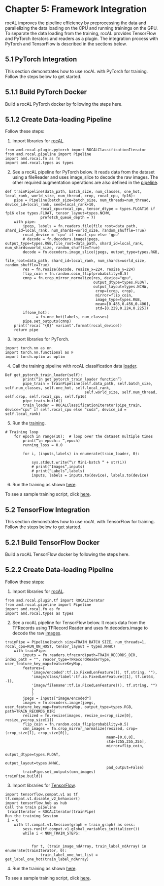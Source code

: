 # Chapter 5: Framework Integration

rocAL improves the pipeline efficiency by preprocessing the data and parallelizing the data loading on the CPU and running trainings on the GPU. To separate the data loading from the training, rocAL provides TensorFlow and PyTorch iterators and readers as a plugin. The integration process with PyTorch and TensorFlow is described in the sections below.

## 5.1 PyTorch Integration

This section demonstrates how to use rocAL with PyTorch for training. Follow the steps below to get started. 

## 5.1.1 Build PyTorch Docker

Build a rocAL PyTorch docker by following the steps here.

## 5.1.2 Create Data-loading Pipeline

Follow these steps:

1. Import libraries for [rocAL](https://github.com/ROCm/rocAL/blob/master/docs/examples/pytorch/toynet_training/train.py#L28).

```
from amd.rocal.plugin.pytorch import ROCALClassificationIterator
from amd.rocal.pipeline import Pipeline
import amd.rocal.fn as fn
import amd.rocal.types as types
```

2. See a rocAL pipeline for PyTorch below. It reads data from the dataset using a fileReader and uses image_slice to decode the raw images. The other required augmentation operations are also defined in the [pipeline](https://github.com/ROCm/rocAL/blob/master/docs/examples/pytorch/toynet_training/train.py#L38).

```
def trainPipeline(data_path, batch_size, num_classes, one_hot, local_rank, world_size, num_thread, crop, rocal_cpu, fp16):
    pipe = Pipeline(batch_size=batch_size, num_threads=num_thread, device_id=local_rank, seed=local_rank+10, 
                rocal_cpu=rocal_cpu, tensor_dtype = types.FLOAT16 if fp16 else types.FLOAT, tensor_layout=types.NCHW, 
                prefetch_queue_depth = 7)
    with pipe:
        jpegs, labels = fn.readers.file(file_root=data_path, shard_id=local_rank, num_shards=world_size, random_shuffle=True)
        rocal_device = 'cpu' if rocal_cpu else 'gpu'
        # decode = fn.decoders.image(jpegs, output_type=types.RGB,file_root=data_path, shard_id=local_rank, num_shards=world_size, random_shuffle=True)
        decode = fn.decoders.image_slice(jpegs, output_type=types.RGB,
                                                    file_root=data_path, shard_id=local_rank, num_shards=world_size, random_shuffle=True)
        res = fn.resize(decode, resize_x=224, resize_y=224)
        flip_coin = fn.random.coin_flip(probability=0.5)
        cmnp = fn.crop_mirror_normalize(res, device="gpu",
                                        output_dtype=types.FLOAT,
                                        output_layout=types.NCHW,
                                         crop=(crop, crop),
                                         mirror=flip_coin,
                                         image_type=types.RGB,
                                         mean=[0.485,0.456,0.406],
                                         std=[0.229,0.224,0.225])
        if(one_hot):
            _ = fn.one_hot(labels, num_classes)
        pipe.set_outputs(cmnp)
    print('rocal "{0}" variant'.format(rocal_device))
    return pipe
```

3. Import libraries for PyTorch.

```
import torch.nn as nn
import torch.nn.functional as F
import torch.optim as optim
```

4. Call the training pipeline with rocAL classification data [loader](https://github.com/ROCm/rocAL/blob/master/docs/examples/pytorch/toynet_training/train.py#L78).

```
Def get_pytorch_train_loader(self):
        print(“in get_pytorch_train_loader function”)   
        pipe_train = trainPipeline(self.data_path, self.batch_size, self.num_classes, self.one_hot, self.local_rank, 
                                    self.world_size, self.num_thread, self.crop, self.rocal_cpu, self.fp16)
        pipe_train.build()
        train_loader = ROCALClassificationIterator(pipe_train, device=”cpu” if self.rocal_cpu else “cuda”, device_id = self.local_rank)
```

5. Run the [training](https://github.com/ROCm/rocAL/blob/master/docs/examples/pytorch/toynet_training/train.py#L179).

```
# Training loop
    for epoch in range(10):  # loop over the dataset multiple times
        print(“\n epoch:: “,epoch)
        running_loss = 0.0

        for i, (inputs,labels) in enumerate(train_loader, 0):

            sys.stdout.write(“\r Mini-batch “ + str(i))
            # print(“Images”,inputs)
            # print(“Labels”,labels)
            inputs, labels = inputs.to(device), labels.to(device)
```

6. Run the training as shown [here](https://github.com/ROCm/rocAL/tree/develop/rocAL/docs/examples/pytorch/toynet_training).

To see a sample training script, click [here](https://github.com/ROCm/rocAL/tree/develop/rocAL/docs/examples/pytorch/toynet_training). 

## 5.2 TensorFlow Integration

This section demonstrates how to use rocAL with TensorFlow for training. Follow the steps below to get started. 

## 5.2.1 Build TensorFlow Docker

Build a rocAL TensorFlow docker by following the steps here.

## 5.2.2 Create Data-loading Pipeline

Follow these steps:

1. Import libraries for [rocAL](https://github.com/ROCm/rocAL/blob/master/docs/examples/tf/pets_training/train.py#L22).

```
from amd.rocal.plugin.tf import ROCALIterator
from amd.rocal.pipeline import Pipeline
import amd.rocal.fn as fn
import amd.rocal.types as types
```

2. See a rocAL pipeline for TensorFlow below. It reads data from the TFRecords using TFRecord Reader and uses fn.decoders.image to decode the raw [images](https://github.com/ROCm/rocAL/blob/master/examples/tf/pets_training/train.py#L128).

```
trainPipe = Pipeline(batch_size=TRAIN_BATCH_SIZE, num_threads=1, rocal_cpu=RUN_ON_HOST, tensor_layout = types.NHWC)
    with trainPipe:
        inputs = fn.readers.tfrecord(path=TRAIN_RECORDS_DIR, index_path = "", reader_type=TFRecordReaderType, user_feature_key_map=featureKeyMap,
        features={
            'image/encoded':tf.io.FixedLenFeature((), tf.string, ""),
            'image/class/label':tf.io.FixedLenFeature([1], tf.int64,  -1),
            'image/filename':tf.io.FixedLenFeature((), tf.string, "")
            }
            )
        jpegs = inputs["image/encoded"]
        images = fn.decoders.image(jpegs, user_feature_key_map=featureKeyMap, output_type=types.RGB, path=TRAIN_RECORDS_DIR)
        resized = fn.resize(images, resize_x=crop_size[0], resize_y=crop_size[1])
        flip_coin = fn.random.coin_flip(probability=0.5)
        cmn_images = fn.crop_mirror_normalize(resized, crop=(crop_size[1], crop_size[0]),
                                              mean=[0,0,0],
                                              std=[255,255,255],
                                              mirror=flip_coin,
                                              output_dtype=types.FLOAT,
                                              output_layout=types.NHWC,
                                              pad_output=False)
        trainPipe.set_outputs(cmn_images)
trainPipe.build()
```

3. Import libraries for [TensorFlow](https://github.com/ROCm/rocAL/blob/master/examples/tf/pets_training/train.py#L174).

```
import tensorflow.compat.v1 as tf
tf.compat.v1.disable_v2_behavior()
import tensorflow_hub as hub
Call the train pipeline
 trainIterator = ROCALIterator(trainPipe)  
Run the training Session
 i = 0
    with tf.compat.v1.Session(graph = train_graph) as sess:
        sess.run(tf.compat.v1.global_variables_initializer())
        while i < NUM_TRAIN_STEPS:


            for t, (train_image_ndArray, train_label_ndArray) in enumerate(trainIterator, 0):
                train_label_one_hot_list = get_label_one_hot(train_label_ndArray)
```

4. Run the training as shown [here](https://github.com/ROCm/rocAL/tree/master/rocAL/examples/tf/pets_training/).

To see a sample training script, click [here](https://github.com/ROCm/rocAL/tree/master/rocAL/examples/tf/pets_training/).
